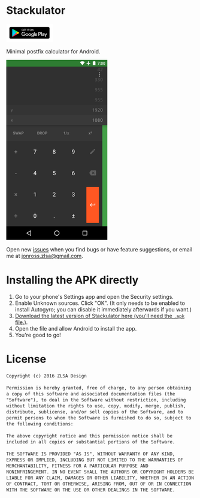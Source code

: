 
# Stackulator

[![Get it on Google Play](images/play_link.png)](https://play.google.com/store/apps/details?id=com.zlsadesign.stackulator)

Minimal postfix calculator for Android.

![Screenshot of the main screen](images/promotional/screenshot.png)

Open new [issues](https://github.com/zlsa/stackulator/issues/) when you
find bugs or have feature suggestions, or email me at
[jonross.zlsa@gmail.com](jonross.zlsa@gmail.com?subject=Stackulator).

# Installing the APK directly

1. Go to your phone's Settings app and open the Security settings.
2. Enable Unknown sources. Click "OK". (It only needs to be enabled to install Autogyro; you can disable it immediately afterwards if you want.)
3. [Download the latest version of Stackulator here (you'll need the `.apk` file.)](https://github.com/zlsa/stackulator/releases/latest).
4. Open the file and allow Android to install the app.
5. You're good to go!

# License

```
Copyright (c) 2016 ZLSA Design

Permission is hereby granted, free of charge, to any person obtaining
a copy of this software and associated documentation files (the
"Software"), to deal in the Software without restriction, including
without limitation the rights to use, copy, modify, merge, publish,
distribute, sublicense, and/or sell copies of the Software, and to
permit persons to whom the Software is furnished to do so, subject to
the following conditions:

The above copyright notice and this permission notice shall be
included in all copies or substantial portions of the Software.

THE SOFTWARE IS PROVIDED "AS IS", WITHOUT WARRANTY OF ANY KIND,
EXPRESS OR IMPLIED, INCLUDING BUT NOT LIMITED TO THE WARRANTIES OF
MERCHANTABILITY, FITNESS FOR A PARTICULAR PURPOSE AND
NONINFRINGEMENT. IN NO EVENT SHALL THE AUTHORS OR COPYRIGHT HOLDERS BE
LIABLE FOR ANY CLAIM, DAMAGES OR OTHER LIABILITY, WHETHER IN AN ACTION
OF CONTRACT, TORT OR OTHERWISE, ARISING FROM, OUT OF OR IN CONNECTION
WITH THE SOFTWARE OR THE USE OR OTHER DEALINGS IN THE SOFTWARE.
```
